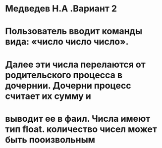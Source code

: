 # Медведев Н.А .Вариант 2

# Пользователь вводит команды вида: «число число число<endine>». 

# Далее эти числа перелаются от родительского процесса в дочернии. Дочерни процесс считает их сумму и

# выводит ее в фаил. Числа имеют тип float. количество чисел может быть пооизвольным
